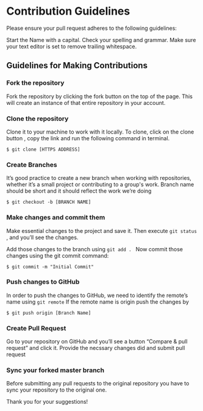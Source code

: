 # Contribution Guidelines
Please ensure your pull request adheres to the following guidelines:

Start the Name with a capital.
Check your spelling and grammar.
Make sure your text editor is set to remove trailing whitespace.

## Guidelines for Making Contributions

### Fork the repository
Fork the repository by clicking the fork button on the top of the page. This will create an instance of that entire repository in your account.

### Clone the repository
Clone it to your machine to work with it locally. To clone, click on the clone button , copy the link and run the following command in terminal.

``` $ git clone [HTTPS ADDRESS] ```

### Create Branches
It’s good practice to create a new branch when working with repositories, whether it’s a small project or contributing to a group's work.
Branch name should be short and it should reflect the work we’re doing

``` $ git checkout -b [BRANCH NAME] ```

### Make changes and commit them
Make essential changes to the project and save it.
Then execute ```git status``` , and you’ll see the changes.

Add those changes to the branch using ```git add . ```
Now commit those changes using the git commit command:

``` $ git commit -m "Initial Commit" ```

###  Push changes to GitHub
In order to push the changes to GitHub, we need to identify the remote’s name using ``` git remote ```
If the remote name is origin push the changes by 

```$ git push origin [Branch Name] ```

### Create Pull Request
Go to your repository on GitHub and you’ll see a button “Compare & pull request” and click it. Provide the necssary changes did and submit pull request

### Sync your forked master branch
Before submitting any pull requests to the original repository you have to sync your repository to the original one.

Thank you for your suggestions!

